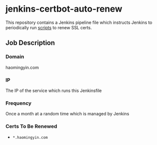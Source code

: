 # jenkins-certbot-auto-renew

This repository contains a Jenkins pipeline file which instructs Jenkins to periodically run [scripts](https://github.com/haomingyin/certbot-namecheap-hook) to renew SSL certs.

## Job Description

### Domain

haomingyin.com

### IP

The IP of the service which runs this Jenkinsfile

### Frequency

Once a month at a random time which is managed by Jenkins

### Certs To Be Renewed

- `*.haomingyin.com`
